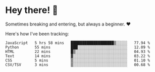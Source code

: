 # Hey there! 👋
Sometimes breaking and entering, but always a beginner. ❤️

Here's how I've been tracking:
<!--START_SECTION:waka-->

```text
JavaScript   5 hrs 58 mins   ███████████████████▒░░░░░   77.94 %
Python       55 mins         ███░░░░░░░░░░░░░░░░░░░░░░   12.09 %
HTML         22 mins         █▒░░░░░░░░░░░░░░░░░░░░░░░   04.93 %
Text         14 mins         ▓░░░░░░░░░░░░░░░░░░░░░░░░   03.22 %
CSS          5 mins          ▒░░░░░░░░░░░░░░░░░░░░░░░░   01.10 %
CSV/TSV      3 mins          ▒░░░░░░░░░░░░░░░░░░░░░░░░   00.68 %
```

<!--END_SECTION:waka-->
